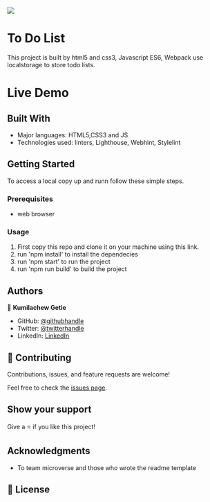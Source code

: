 ![](https://img.shields.io/badge/Microverse-blueviolet)

# To Do List

This project is built by html5 and css3, Javascript ES6, Webpack use localstorage to store todo lists.

# Live Demo

## Built With

- Major languages: HTML5,CSS3 and JS
- Technologies used: linters, Lighthouse, Webhint, Stylelint

## Getting Started

To access a local copy up and runn follow these simple steps.

### Prerequisites

- web browser

### Usage

1. First copy this repo and clone it on your machine using this link.
2. run 'npm install' to install the dependecies
3. run 'npm start' to run the project
4. run 'npm run build' to build the project

## Authors

👤 **Kumilachew Getie**

- GitHub: [@githubhandle](https://github.com/Kumilachew-g/)
- Twitter: [@twitterhandle](https://twitter.com/Getie_Haddis)
- LinkedIn: [LinkedIn](https://www.linkedin.com/in/kumilachew-getie-0356bb157/)

## 🤝 Contributing

Contributions, issues, and feature requests are welcome!

Feel free to check the [issues page](https://github.com/Kumilachew-g/To-Do-List/issues).

## Show your support

Give a ⭐ if you like this project!

## Acknowledgments

- To team microverse and those who wrote the readme template

## 📝 License
